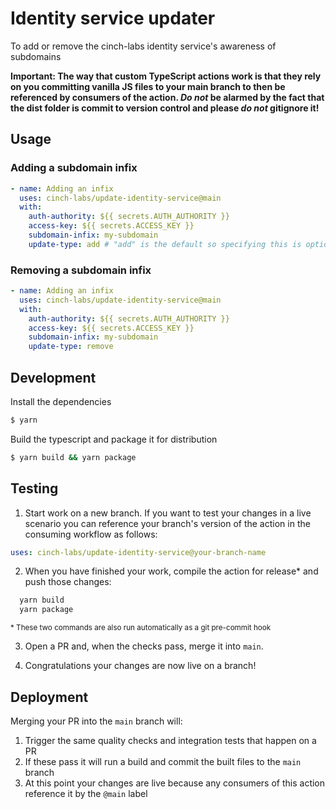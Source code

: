 # Identity service updater

To add or remove the cinch-labs identity service's awareness of subdomains

**Important: The way that custom TypeScript actions work is that they rely on you committing vanilla JS files to your main branch to then be referenced by consumers of the action. _Do not_ be alarmed by the fact that the dist folder is commit to version control and please _do not_ gitignore it!**

## Usage

### Adding a subdomain infix

```yaml
- name: Adding an infix
  uses: cinch-labs/update-identity-service@main
  with:
    auth-authority: ${{ secrets.AUTH_AUTHORITY }}
    access-key: ${{ secrets.ACCESS_KEY }}
    subdomain-infix: my-subdomain
    update-type: add # "add" is the default so specifying this is optional
```

### Removing a subdomain infix

```yaml
- name: Adding an infix
  uses: cinch-labs/update-identity-service@main
  with:
    auth-authority: ${{ secrets.AUTH_AUTHORITY }}
    access-key: ${{ secrets.ACCESS_KEY }}
    subdomain-infix: my-subdomain
    update-type: remove
```

## Development

Install the dependencies

```bash
$ yarn
```

Build the typescript and package it for distribution

```bash
$ yarn build && yarn package
```

## Testing

1. Start work on a new branch. If you want to test your changes in a live scenario you can reference your branch's version of the action in the consuming workflow as follows:

```yaml
uses: cinch-labs/update-identity-service@your-branch-name
```

2. When you have finished your work, compile the action for release\* and push those changes:

```bash
  yarn build
  yarn package
```

<sub>\* These two commands are also run automatically as a git pre-commit hook</sub>

3. Open a PR and, when the checks pass, merge it into `main`.

4. Congratulations your changes are now live on a branch!

## Deployment

Merging your PR into the `main` branch will:

1. Trigger the same quality checks and integration tests that happen on a PR
2. If these pass it will run a build and commit the built files to the `main` branch
3. At this point your changes are live because any consumers of this action reference it by the `@main` label
